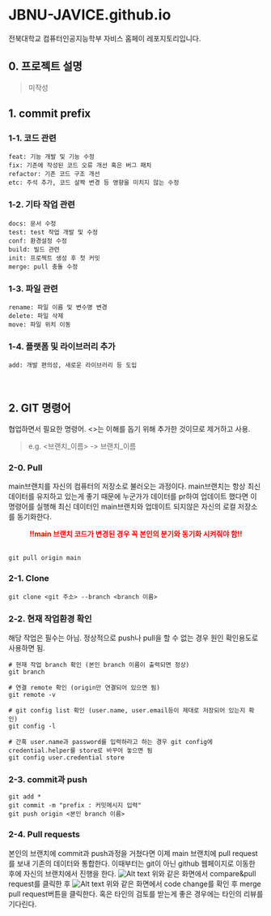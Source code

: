 # JBNU-JAVICE.github.io
전북대학교 컴퓨터인공지능학부 자비스 홈페이 레포지토리입니다.
## 0. 프로젝트 설명
> 미작성

## 1. commit prefix

### 1-1. 코드 관련

```
feat: 기능 개발 및 기능 수정
fix: 기존에 작성된 코드 오류 개선 혹은 버그 패치
refactor: 기존 코드 구조 개선
etc: 주석 추가, 코드 살짝 변경 등 영향을 미치지 않는 수정
```

### 1-2. 기타 작업 관련

```
docs: 문서 수정 
test: test 작업 개발 및 수정
conf: 환경설정 수정
build: 빌드 관련
init: 프로젝트 생성 후 첫 커밋
merge: pull 충돌 수정
```

### 1-3. 파일 관련

```
rename: 파일 이름 및 변수명 변경
delete: 파일 삭제
move: 파일 위치 이동
```

### 1-4. 플랫폼 및 라이브러리 추가

```
add: 개발 편의성, 새로운 라이브러리 등 도입
```

<br>

## 2. GIT 명령어

협업하면서 필요한 명령어. <>는 이해를 돕기 위해 추가한 것이므로 제거하고 사용.

> e.g. <브랜치_이름> -> 브랜치_이름

### 2-0. Pull
main브랜치를 자신의 컴퓨터의 저장소로 불러오는 과정이다. main브랜치는 항상 최신 데이터를 유지하고 있는게 좋기 때문에 누군가가 데이터를 pr하여 업데이트 했다면 이 명령어를 실행해 최신 데이터인 main브랜치와 업데이트 되지않은 자신의 로컬 저장소를 동기화한다.
<div align="center" style="color:red;">
    <strong>!!main 브랜치 코드가 변경된 경우 꼭 본인의 분기와 동기화 시켜줘야 함!!</strong>
</div>

<br>

```
git pull origin main
```

### 2-1. Clone

```
git clone <git 주소> --branch <branch 이름>
```

### 2-2. 현재 작업환경 확인

해당 작업은 필수는 아님. 정상적으로 push나 pull을 할 수 없는 경우 원인 확인용도로 사용하면 됨.

```
# 현재 작업 branch 확인 (본인 branch 이름이 출력되면 정상)
git branch

# 연결 remote 확인 (origin만 연결되어 있으면 됨)
git remote -v

# git config list 확인 (user.name, user.email등이 제대로 저장되어 있는지 확인)
git config -l

# 간혹 user.name과 password를 입력하라고 하는 경우 git config에 credential.helper를 store로 바꾸어 놓으면 됨
git config user.credential store
```

### 2-3. commit과 push

```
git add *
git commit -m "prefix : 커밋메시지 입력"
git push origin <본인 branch 이름>
```

### 2-4. Pull requests

본인의 브랜치에 commit과 push과정을 거쳤다면 이제 main 브랜치에 pull request를 보내 기존의 데이터와 통합한다. 이때부터는 git이 아닌 github 웹페이지로 이동한 후에 자신의 브랜치에서 진행을 한다.
![Alt text](image.png)
위와 같은 화면에서 compare&pull request를 클릭한 후
![Alt text](image-1.png)
위와 같은 화면에서 code change를 확인 후 merge pull request버튼을 클릭한다. 혹은 타인의 검토를 받는게 좋은 경우에는 타인의 리뷰를 기다린다.
